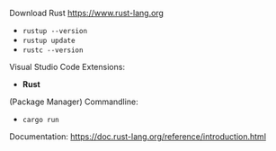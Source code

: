 Download Rust https://www.rust-lang.org

- `rustup --version`
- `rustup update`
- `rustc --version`

Visual Studio Code Extensions:

- **Rust**

(Package Manager) Commandline: 

- `cargo run`

Documentation: https://doc.rust-lang.org/reference/introduction.html
